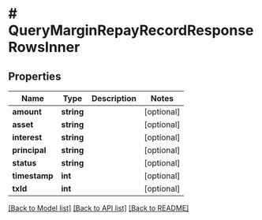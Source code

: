 # # QueryMarginRepayRecordResponseRowsInner

## Properties

Name | Type | Description | Notes
------------ | ------------- | ------------- | -------------
**amount** | **string** |  | [optional]
**asset** | **string** |  | [optional]
**interest** | **string** |  | [optional]
**principal** | **string** |  | [optional]
**status** | **string** |  | [optional]
**timestamp** | **int** |  | [optional]
**txId** | **int** |  | [optional]

[[Back to Model list]](../../README.md#models) [[Back to API list]](../../README.md#endpoints) [[Back to README]](../../README.md)
